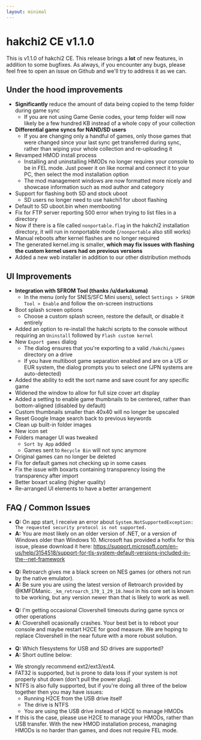 ```yaml
---
layout: minimal
---
```

# hakchi2 CE v1.1.0

This is v1.1.0 of hakchi2 CE. This release brings a **lot** of new features, in addition to some bugfixes. As always, if you encounter any bugs, please feel free to open an issue on Github and we'll try to address it as we can.

## Under the hood improvements

* **Significantly** reduce the amount of data being copied to the temp folder during game sync
  * If you are not using Game Genie codes, your temp folder will now likely be a few hundred KB instead of a whole copy of your collection
* **Differential game syncs for NAND/SD users**
  * If you are changing only a handful of games, only those games that were changed since your last sync get transferred during sync, rather than wiping your whole collection and re-uploading it
* Revamped HMOD install process
  * Installing and uninstalling HMODs no longer requires your console to be in FEL mode. Just power it on like normal and connect it to your PC, then select the mod installation option
  * The mod management windows are now formatted more nicely and showcase information such as mod author and category
* Support for flashing both SD and stock uboot
  * SD users no longer need to use hakchi1 for uboot flashing
* Default to SD uboot.bin when membooting
* Fix for FTP server reporting 500 error when trying to list files in a directory
* Now if there is a file called `nonportable.flag` in the hakchi2 installation directory, it will run in nonportable mode (`/nonportable` also still works)
* Manual reboots after kernel flashes are no longer required
* The generated kernel.img is smaller, **which may fix issues with flashing the custom kernel users had on previous versions**
* Added a new web installer in addition to our other distribution methods

## UI Improvements

* **Integration with SFROM Tool (thanks /u/darkakuma)**
  * In the menu (only for SNES/SFC Mini users), select `Settings > SFROM Tool > Enable` and follow the on-screen instructions
* Boot splash screen options
  * Choose a custom splash screen, restore the default, or disable it entirely
* Added an option to re-install the hakchi scripts to the console without requiring an `Uninstall` followed by `Flash custom kernel`
* New `Export games` dialog
  * The dialog ensures that you're exporting to a valid `/hakchi/games` directory on a drive
  * If you have multiboot game separation enabled and are on a US or EUR system, the dialog prompts you to select one (JPN systems are auto-detected)
* Added the ability to edit the sort name and save count for any specific game
* Widened the window to allow for full size cover art display
* Added a setting to enable game thumbnails to be centered, rather than bottom-aligned (disabled by default)
* Custom thumbnails smaller than 40x40 will no longer be upscaled
* Reset Google Image search back to previous keywords
* Clean up built-in folder images
* New icon set
* Folders manager UI was tweaked
  * `Sort by App` added
  * Games sent to `Recycle Bin` will not sync anymore
* Original games can no longer be deleted
* Fix for default games not checking up in some cases
* Fix the issue with boxarts containing transparency losing the transparency after import
* Better boxart scaling (higher quality)
* Re-arranged UI elements to have a better arrangement

## FAQ / Common Issues

- **Q:** On app start, I receive an error about `System.NotSupportedException: The requested security protocol is not supported.`
- **A:** You are most likely on an older version of .NET, or a version of Windows older than Windows 10. Microsoft has provided a hotfix for this issue, please download it here: https://support.microsoft.com/en-us/help/3154518/support-for-tls-system-default-versions-included-in-the--net-framework
<br/><br/>
- **Q:** Retroarch gives me a black screen on NES games (or others not run by the native emulator).
- **A:** Be sure you are using the latest version of Retroarch provided by @KMFDManic. `_km_retroarch_170_1_29_18.hmod` in his core set is known to be working, but any version newer than that is likely to work as well.
<br/><br/>
- **Q:** I'm getting occasional Clovershell timeouts during game syncs or other operations 
- **A:** Clovershell ocasionally crashes. Your best bet is to reboot your console and maybe restart H2CE for good measure. We are hoping to replace Clovershell in the near future with a more robust solution.
<br/><br/>
- **Q:** Which filesystems for USB and SD drives are supported?
- **A:** Short outline below:
* We strongly recommend ext2/ext3/ext4. 
* FAT32 is supported, but is prone to data loss if your system is not properly shut down (don't pull the power plug). 
* NTFS is also fully supported, but if you're doing all three of the below together then you may have issues: 
  * Running H2CE from the USB drive itself
  * The drive is NTFS
  * You are using the USB drive instead of H2CE to manage HMODs
* If this is the case, please use H2CE to manage your HMODs, rather than USB transfer. With the new HMOD installation process, managing HMODs is no harder than games, and does not require FEL mode.